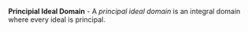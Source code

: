 **Principial Ideal Domain** - A *principal ideal domain* is an integral domain where every ideal is principal. 
